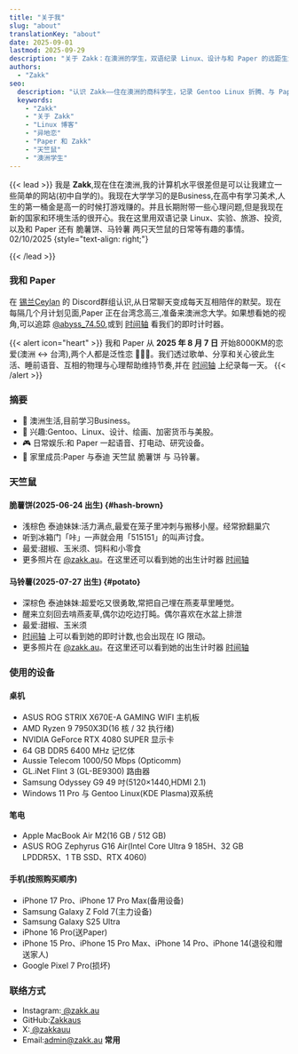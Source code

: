 ```yaml
---
title: "关于我"
slug: "about"
translationKey: "about"
date: 2025-09-01
lastmod: 2025-09-29
description: "关于 Zakk：在澳洲的学生，双语纪录 Linux、设计与和 Paper 的远距生活。"
authors:
  - "Zakk"
seo:
  description: "认识 Zakk——住在澳洲的商科学生，记录 Gentoo Linux 折腾、与 Paper的异地恋，以及脆薯饼和马铃薯两只天竺鼠的日常。"
  keywords:
    - "Zakk"
    - "关于 Zakk"
    - "Linux 博客"
    - "异地恋"
    - "Paper 和 Zakk"
    - "天竺鼠"
    - "澳洲学生"
---
```


{{< lead >}}
我是 **Zakk**,现在住在澳洲,我的计算机水平很差但是可以让我建立一些简单的网站(初中自学的)。我现在大学学习的是Business,在高中有学习美术,人生的第一桶金是高一的时候打游戏赚的。并且长期附带一些心理问题,但是我现在新的国家和环境生活的很开心。我在这里用双语记录 Linux、实验、旅游、投资,以及和 Paper 还有 脆薯饼、马铃薯 两只天竺鼠的日常等有趣的事情。
02/10/2025 {style="text-align: right;"}

{{< /lead >}}

### 我和 Paper
在 [锡兰Ceylan](https://www.youtube.com/@xilanceylan) 的 Discord群组认识,从日常聊天变成每天互相陪伴的默契。现在每隔几个月计划见面,Paper 正在台湾念高三,准备来澳洲念大学。如果想看她的视角,可以追踪 [@abyss_74.50](https://www.instagram.com/abyss_74.50/),或到 [时间轴](/zh-cn/timeline/#couple) 看我们的即时计时器。

{{< alert icon="heart" >}}
我和 Paper 从 **2025 年 8 月 7 日** 开始8000KM的恋爱(澳洲 ↔ 台湾),两个人都是泛性恋 🩷💛🩵。我们透过歌单、分享和关心彼此生活、睡前语音、互相的物理与心理帮助维持节奏,并在 [时间轴](/zh-cn/timeline/#couple) 上纪录每一天。
{{< /alert >}}

### 摘要
- 📍 澳洲生活,目前学习Business。
- 🧠 兴趣:Gentoo、Linux、设计、绘画、加密货币与美股。
- 🎮 日常娱乐:和 Paper 一起语音、打电动、研究设备。
- 🐹 家里成员:Paper 与泰迪 天竺鼠 脆薯饼 与 马铃薯。

### 天竺鼠
#### 脆薯饼(2025-06-24 出生) {#hash-brown}
- 浅棕色 泰迪妹妹:活力满点,最爱在笼子里冲刺与搬移小屋。经常掀翻巢穴
- 听到冰箱门「咔」一声就会用「515151」的叫声讨食。
- 最爱:甜椒、玉米须、饲料和小零食
- 更多照片在 [@zakk.au](https://www.instagram.com/zakk.au/)。在这里还可以看到她的出生计时器 [时间轴](/zh-cn/timeline/#hash-brown) 

#### 马铃薯(2025-07-27 出生) {#potato}
- 深棕色 泰迪妹妹:超爱吃又很勇敢,常把自己埋在燕麦草里睡觉。
- 醒来立刻回去啃燕麦草,偶尔边吃边打盹。偶尔喜欢在水盆上排泄
- 最爱:甜椒、玉米须
- [时间轴](/zh-cn/timeline/#potato) 上可以看到她的即时计数,也会出现在 IG 限动。
- 更多照片在 [@zakk.au](https://www.instagram.com/zakk.au/)。在这里还可以看到她的出生计时器 [时间轴](/zh-cn/timeline/#potato) 

### 使用的设备
#### 桌机
- ASUS ROG STRIX X670E-A GAMING WIFI 主机板
- AMD Ryzen 9 7950X3D(16 核 / 32 执行绪)
- NVIDIA GeForce RTX 4080 SUPER 显示卡
- 64 GB DDR5 6400 MHz 记忆体
- Aussie Telecom 1000/50 Mbps (Opticomm)
- GL.iNet Flint 3 (GL-BE9300) 路由器
- Samsung Odyssey G9 49 吋(5120×1440,HDMI 2.1)
- Windows 11 Pro 与 Gentoo Linux(KDE Plasma)双系统

#### 笔电
- Apple MacBook Air M2(16 GB / 512 GB)
- ASUS ROG Zephyrus G16 Air(Intel Core Ultra 9 185H、32 GB LPDDR5X、1 TB SSD、RTX 4060)

#### 手机(按照购买顺序)
- iPhone 17 Pro、iPhone 17 Pro Max(备用设备)
- Samsung Galaxy Z Fold 7(主力设备)
- Samsung Galaxy S25 Ultra
- iPhone 16 Pro(送Paper)
- iPhone 15 Pro、iPhone 15 Pro Max、iPhone 14 Pro、iPhone 14(退役和赠送家人)
- Google Pixel 7 Pro(损坏)

### 联络方式
- Instagram:[ @zakk.au ](https://www.instagram.com/zakk.au/)
- GitHub:[Zakkaus](https://github.com/Zakkaus)
- X:[ @zakkauu ](https://x.com/zakkauu)
- Email:[admin@zakk.au](mailto:admin@zakk.au) **常用**
